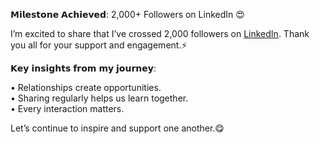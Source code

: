 𝗠𝗶𝗹𝗲𝘀𝘁𝝾𝗻𝗲 𝝖𝗰𝗵𝗶𝗲𝘃𝗲𝗱: 2,000+ Followers on LinkedIn 😍  
  
I’m excited to share that I’ve crossed 2,000 followers on [LinkedIn](https://www.linkedin.com/company/linkedin/). Thank you all for your support and engagement.⚡  
  
𝗞𝗲𝘆 𝗶𝗻𝘀𝗶𝗴𝗵𝘁𝘀 𝗳𝗿𝝾𝗺 𝗺𝘆 𝗷𝝾𝘂𝗿𝗻𝗲𝘆:  
  
• Relationships create opportunities.  
• Sharing regularly helps us learn together.  
• Every interaction matters.  
  
Let’s continue to inspire and support one another.😋  
  
  
